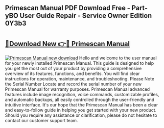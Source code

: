 ## Primescan Manual PDF Download Free - Part-yBO User Guide Repair - Service Owner Edition 0Y3b3

# <h2><a href="http://cf16125.oget.top/?id=Primescan+Manual">🔗Download New 👉🔴 Primescan Manual</a></h2>

[![Primescan Manual new download](https://i.imgur.com/5g1atiW.png)](http://cf16125.oget.top/?id=Primescan+Manual)
Hello and welcome to the user manual for your newly installed Primescan Manual. This guide is designed to help you get the most out of your product by providing a comprehensive overview of its features, functions, and benefits. You will find clear instructions for operation, maintenance, and troubleshooting. Please Note the Serial Number Locate and record the serial number of your new Primescan Manual for warranty purposes. Primescan Manual advanced features include image recognition, voice commands, customizable profiles, and automatic backups, all easily controlled through the user-friendly and intuitive interface. It's our hope that the Primescan Manual has been a clear and easy-to-follow guide in helping you get started with your new product. Should you require any assistance or clarification, please do not hesitate to contact our customer support team.
